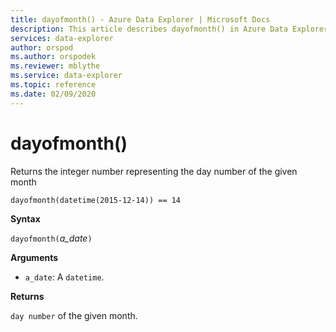 ```yaml
---
title: dayofmonth() - Azure Data Explorer | Microsoft Docs
description: This article describes dayofmonth() in Azure Data Explorer.
services: data-explorer
author: orspod
ms.author: orspodek
ms.reviewer: mblythe
ms.service: data-explorer
ms.topic: reference
ms.date: 02/09/2020
---
```

# dayofmonth()

Returns the integer number representing the day number of the given month

```
dayofmonth(datetime(2015-12-14)) == 14
```

**Syntax**

`dayofmonth(`*a_date*`)`

**Arguments**

* `a_date`: A `datetime`.

**Returns**

`day number` of the given month.